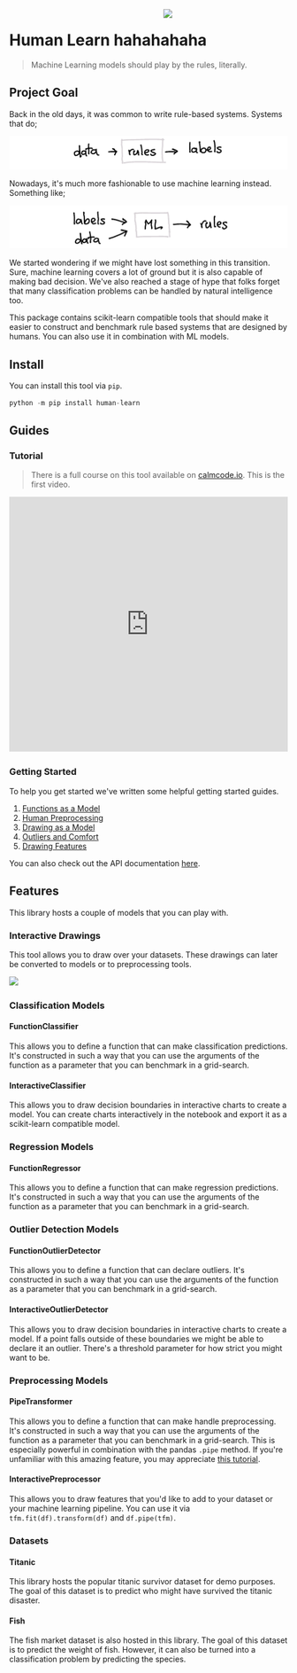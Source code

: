 <img src="logo.png" width=225 align="right">

# Human Learn hahahahaha

> Machine Learning models should play by the rules, literally.

## Project Goal

Back in the old days, it was common to write rule-based systems. Systems that do;

![](examples/rules.png)

Nowadays, it's much more fashionable to use machine learning instead. Something like;

![](examples/ml.png)

We started wondering if we might have lost something in this transition. Sure,
machine learning covers a lot of ground but it is also capable of making bad
decision. We've also reached a stage of hype that folks forget that many
classification problems can be handled by natural intelligence too.

This package contains scikit-learn compatible tools that should make it easier
to construct and benchmark rule based systems that are designed by humans. You
can also use it in combination with ML models.

## Install

You can install this tool via `pip`.

```python
python -m pip install human-learn
```

## Guides

### Tutorial

> There is a full course on this tool available on [calmcode.io](https://calmcode.io/human-learn/introduction.html).
> This is the first video.

<iframe src="https://player.vimeo.com/video/463961716" width="100%" height="460" frameborder="0" allow="autoplay; fullscreen" allowfullscreen></iframe>

### Getting Started

To help you get started we've written some helpful getting started guides.

1. [Functions as a Model](guide/function-classifier/function-classifier.html)
2. [Human Preprocessing](guide/function-preprocess/function-preprocessing.html)
3. [Drawing as a Model](guide/drawing-classifier/drawing.html)
4. [Outliers and Comfort](guide/finding-outliers/outliers.html)
5. [Drawing Features](guide/function-classifier/function-classifier.html)

You can also check out the API documentation [here](api/classification.html).

## Features

This library hosts a couple of models that you can play with.

### Interactive Drawings

This tool allows you to draw over your datasets. These drawings can later
be converted to models or to preprocessing tools.

![](draw-gif.gif)

### Classification Models

#### FunctionClassifier

This allows you to define a function that can make classification predictions. It's
constructed in such a way that you can use the arguments of the function as a parameter
that you can benchmark in a grid-search.

#### InteractiveClassifier

This allows you to draw decision boundaries in interactive charts to create a
model. You can create charts interactively in the notebook and export it as a
scikit-learn compatible model.

### Regression Models

#### FunctionRegressor

This allows you to define a function that can make regression predictions. It's
constructed in such a way that you can use the arguments of the function as a parameter
that you can benchmark in a grid-search.

### Outlier Detection Models

#### FunctionOutlierDetector

This allows you to define a function that can declare outliers. It's constructed in
such a way that you can use the arguments of the function as a parameter that you
can benchmark in a grid-search.

#### InteractiveOutlierDetector

This allows you to draw decision boundaries in interactive charts to create a
model. If a point falls outside of these boundaries we might be able to declare
it an outlier. There's a threshold parameter for how strict you might want to be.

### Preprocessing Models

#### PipeTransformer

This allows you to define a function that can make handle preprocessing. It's
constructed in such a way that you can use the arguments of the function as a parameter
that you can benchmark in a grid-search. This is especially powerful in combination
with the pandas `.pipe` method. If you're unfamiliar with this amazing feature, you
may appreciate [this tutorial](https://calmcode.io/pandas-pipe/introduction.html).

#### InteractivePreprocessor

This allows you to draw features that you'd like to add to your dataset or
your machine learning pipeline. You can use it via `tfm.fit(df).transform(df)` and
`df.pipe(tfm)`.

### Datasets

#### Titanic

This library hosts the popular titanic survivor dataset for demo purposes. The goal of
this dataset is to predict who might have survived the titanic disaster.

#### Fish

The fish market dataset is also hosted in this library. The goal of this dataset
is to predict the weight of fish. However, it can also be turned into a classification problem
by predicting the species.